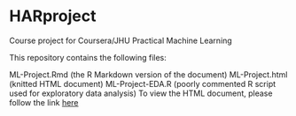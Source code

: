 # HARproject
Course project for Coursera/JHU Practical Machine Learning

This repository contains the following files:

ML-Project.Rmd (the R Markdown version of the document)
ML-Project.html (knitted HTML document)
ML-Project-EDA.R (poorly commented R script used for exploratory data analysis)
To view the HTML document, please follow the link 
[here](http://cklopfenstein.github.io/HARproject)
